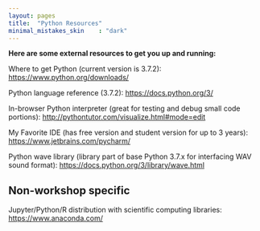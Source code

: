 ```yaml
---
layout: pages
title:  "Python Resources"
minimal_mistakes_skin    : "dark"
---
```


<b>Here are some external resources to get you up and running:</b>

Where to get Python (current version is 3.7.2): <a href="https://www.python.org/downloads/">https://www.python.org/downloads/</a>

Python language reference (3.7.2): <a href="https://docs.python.org/3/">https://docs.python.org/3/</a>

In-browser Python interpreter (great for testing and debug small code portions): <a href="http://pythontutor.com/visualize.html#mode=edit">http://pythontutor.com/visualize.html#mode=edit</a>

My Favorite IDE (has free version and student version for up to 3 years): <a href="https://www.jetbrains.com/pycharm/">https://www.jetbrains.com/pycharm/</a>

Python wave library (library part of base Python 3.7.x for interfacing WAV sound format): <a href="https://docs.python.org/3/library/wave.html">https://docs.python.org/3/library/wave.html</a>

## Non-workshop specific ##

Jupyter/Python/R distribution with scientific computing libraries: <a href="https://www.anaconda.com/">https://www.anaconda.com/</a>

